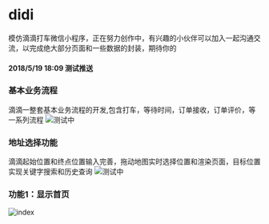 # didi
模仿滴滴打车微信小程序，正在努力创作中，有兴趣的小伙伴可以加入一起沟通交流，以完成绝大部分页面和一些数据的封装，期待你的
#### 2018/5/19 18:09 测试推送
### 基本业务流程
滴滴一整套基本业务流程的开发,包含打车，等待时间，订单接收，订单评价，等一系列流程
![测试中](https://github.com/WsmDyj/didi/blob/master/images/GIF3.gif)
### 地址选择功能
滴滴起始位置和终点位置输入完善，拖动地图实时选择位置和渲染页面，目标位置实现关键字搜索和历史查询
![测试中](https://github.com/WsmDyj/didi/blob/master/images/START-END.gif)
### 功能1：显示首页
![index](https://github.com/WsmDyj/didi/blob/master/images/IMG_2182.PNG)
